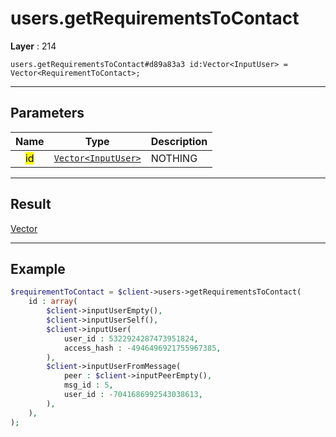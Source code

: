# users.getRequirementsToContact

**Layer** : 214

```tl
users.getRequirementsToContact#d89a83a3 id:Vector<InputUser> = Vector<RequirementToContact>;
```

---

## Parameters

| Name | Type | Description |
| :---: | :---: | :--- |
| <mark>id</mark> | [`Vector<InputUser>`](type/InputUser) | NOTHING |

---

## Result

[Vector<RequirementToContact>](type/RequirementToContact)

---

## Example

```php
$requirementToContact = $client->users->getRequirementsToContact(
	id : array(
		$client->inputUserEmpty(),
		$client->inputUserSelf(),
		$client->inputUser(
			user_id : 5322924287473951824,
			access_hash : -4946496921755967385,
		),
		$client->inputUserFromMessage(
			peer : $client->inputPeerEmpty(),
			msg_id : 5,
			user_id : -7041686992543038613,
		),
	),
);
```